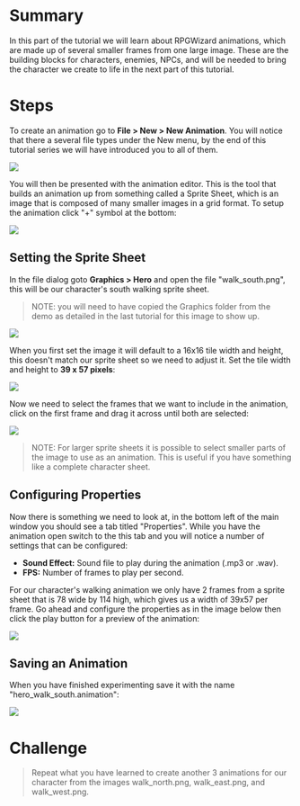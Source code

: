# Summary
In this part of the tutorial we will learn about RPGWizard animations, which are made up of several smaller frames from one large image. These are the building blocks for characters, enemies, NPCs, and will be needed to bring the character we create to life in the next part of this tutorial.

# Steps
To create an animation go to **File > New > New Animation**. You will notice that there a several file types under the New menu, by the end of this tutorial series we will have introduced you to all of them.

![](images/my_first_game/02_new_animation/images/1.png)

You will then be presented with the animation editor. This is the tool that builds an animation up from something called a Sprite Sheet, which is an image that is composed of many smaller images in a grid format. To setup the animation click "+" symbol at the bottom:

![](images/my_first_game/02_new_animation/images/2.png)

## Setting the Sprite Sheet
In the file dialog goto **Graphics > Hero** and open the file "walk_south.png", this will be our character's south walking sprite sheet.

> NOTE: you will need to have copied the Graphics folder from the demo as detailed in the last tutorial for this image to show up.

![](images/my_first_game/02_new_animation/images/3-1.png)

When you first set the image it will default to a 16x16 tile width and height, this doesn't match our sprite sheet so we need to adjust it. Set the tile width and height to **39 x 57 pixels**:

![](images/my_first_game/02_new_animation/images/3-2.png)

Now we need to select the frames that we want to include in the animation, click on the first frame and drag it across until both are selected:

![](images/my_first_game/02_new_animation/images/3-3.png)

> NOTE: For larger sprite sheets it is possible to select smaller parts of the image to use as an animation. This is useful if you have something like a complete character sheet.

## Configuring Properties
Now there is something we need to look at, in the bottom left of the main window you should see a tab titled "Properties". While you have the animation open switch to the this tab and you will notice a number of settings that can be configured:

* **Sound Effect:** Sound file to play during the animation (.mp3 or .wav).
* **FPS:** Number of frames to play per second.

For our character's walking animation we only have 2 frames from a sprite sheet that is 78 wide by 114 high, which gives us a width of 39x57 per frame. Go ahead and configure the properties as in the image below then click the play button for a preview of the animation:

![](images/my_first_game/02_new_animation/images/3-4.png)

## Saving an Animation
When you have finished experimenting save it with the name "hero_walk_south.animation":

![](images/my_first_game/02_new_animation/images/5.png)

# Challenge
> Repeat what you have learned to create another 3 animations for our character from the images walk_north.png, walk_east.png, and walk_west.png.
